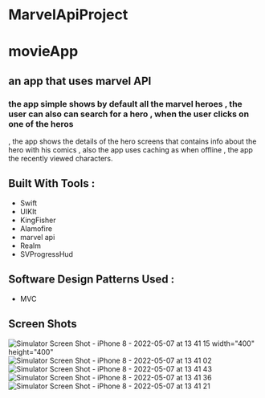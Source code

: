 # MarvelApiProject

# movieApp

## an app that uses marvel API 
### the app simple shows by default all the marvel heroes , the user can also can search for a hero , when the user clicks on one of the heros 
, the app shows the details of the hero screens that contains info about the hero with his comics , also the app uses caching as when offline , the app
the recently viewed characters.

## Built With Tools : 

- Swift 
- UIKIt 
- KingFisher
- Alamofire 
- marvel api 
- Realm 
- SVProgressHud

## Software Design Patterns Used : 
- MVC
 

## Screen Shots 
![Simulator Screen Shot - iPhone 8 - 2022-05-07 at 13 41 15 width="400" height="400"](https://user-images.githubusercontent.com/35314267/167252843-dcf38420-d9fd-45da-9f16-707a6d164c4d.png)
![Simulator Screen Shot - iPhone 8 - 2022-05-07 at 13 41 02](https://user-images.githubusercontent.com/35314267/167252845-0c2fc659-82af-4fd9-a024-5692304062fc.png)
![Simulator Screen Shot - iPhone 8 - 2022-05-07 at 13 41 43](https://user-images.githubusercontent.com/35314267/167252848-982511be-cd25-4e32-a294-f09da826bcd1.png)
![Simulator Screen Shot - iPhone 8 - 2022-05-07 at 13 41 36](https://user-images.githubusercontent.com/35314267/167252849-fbec6203-4dd2-49a5-bc7a-6939dba8bce4.png)
![Simulator Screen Shot - iPhone 8 - 2022-05-07 at 13 41 21](https://user-images.githubusercontent.com/35314267/167252854-1d001910-e953-47d7-b97e-1a1773c47184.png)

